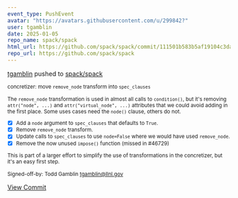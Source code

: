 ```yaml
---
event_type: PushEvent
avatar: "https://avatars.githubusercontent.com/u/299842?"
user: tgamblin
date: 2025-01-05
repo_name: spack/spack
html_url: https://github.com/spack/spack/commit/111501b583b5af19104c3da7c34a54d322c4ce30
repo_url: https://github.com/spack/spack
---
```


<a href='https://github.com/tgamblin' target='_blank'>tgamblin</a> pushed to <a href='https://github.com/spack/spack' target='_blank'>spack/spack</a>

<small>concretizer: move `remove_node` transform into `spec_clauses`

The `remove_node` transformation is used in almost all calls to `condition()`,
but it's removing `attr("node", ...)` and `attr("virtual_node", ...)` attributes
that we could avoid adding in the first place. Some uses cases need the `node()`
clause, others do not.

- [x] Add a `node` argument to `spec_clauses` that defaults to `True`.
- [x] Remove `remove_node` transform.
- [x] Update calls to `spec_clauses` to use `node=False` where we would have
      used `remove_node`.
- [x] Remove the now unused `impose()` function (missed in #46729)

This is part of a larger effort to simplify the use of transformations
in the concretizer, but it's an easy first step.

Signed-off-by: Todd Gamblin <tgamblin@llnl.gov></small>

<a href='https://github.com/spack/spack/commit/111501b583b5af19104c3da7c34a54d322c4ce30' target='_blank'>View Commit</a>